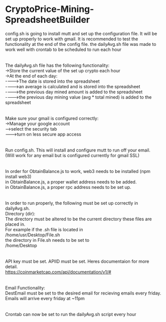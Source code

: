 # CryptoPrice-Mining-SpreadsheetBuilder

config.sh is going to install mutt and set up the configuration file.
It will be set up properly to work with gmail.
It is recommended to test the functionality at the end of the config file.
the dailyAvg.sh file was made to work well with crontab to be scheduled to run each hour
<br><br><br>
The dailyAvg.sh file has the following functionality:<br>
->Store the current value of the set up crypto each hour<br>
->At the end of each day:<br>
---->The date is stored into the spreadsheet<br>
---->an average is calculated and is stored into the spreadsheet<br>
---->the previous day mined amount is added to the spreadsheet<br>
---->the previous day mining value (avg * total mined) is added to the spreadsheet<br>
<br><br>
Make sure your gmail is configured correctly:<br>
->Manage your google account<br>
-->select the security tab<br>
--->turn on less secure app access<br>
<br><br>
Run config.sh. This will install and configure mutt to run off your email.<br>
(Will work for any email but is configured currently for gmail SSL)<br>
<br><br>
In order for ObtainBalance.js to work, web3 needs to be installed (npm install web3)<br>
in ObtainBalance.js, a proper wallet address needs to be added.<br>
in ObtainBalance.js, a proper rpc address needs to be set up.<br>
<br><br>
In order to run properly, the following must be set up correctly in dailyAvg.sh.<br>
Directory (dir):<br>
The directory must be altered to be the current directory these files are placed in.<br>
For example if the .sh file is located in<br>
/home/usr/Desktop/File.sh<br>
the directory in File.sh needs to be set to <br>
/home/Desktop<br>
<br><br>
API key must be set. APIID must be set. Heres documentaion for more detail.<br>
https://coinmarketcap.com/api/documentation/v1/# <br>
<br><br>
Email Functionality:<br>
DestEmail must be set to the desired email for recieving emails every friday.<br>
Emails will arrive every friday at ~11pm<br>
<br><br>
Crontab can now be set to run the dailyAvg.sh script every hour
